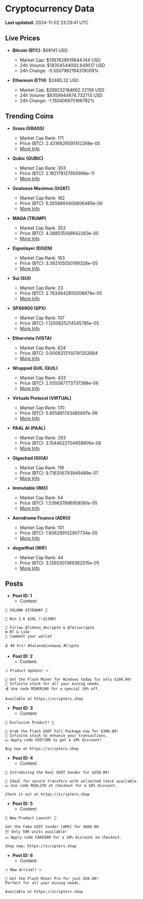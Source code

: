 # Cryptocurrency Data

**Last updated:** 2024-11-02 23:29:41 UTC

## Live Prices
- **Bitcoin (BTC)**: $69141 USD
  - Market Cap: $1367628919644.144 USD
  - 24h Volume: $18354544002.649517 USD
  - 24h Change: -0.5507962194319009%

- **Ethereum (ETH)**: $2485.32 USD
  - Market Cap: $299232184662.22156 USD
  - 24h Volume: $8359944674.732713 USD
  - 24h Change: -1.150406870166782%

## Trending Coins
- **Grass (GRASS)**
  - Market Cap Rank: 171
  - Price (BTC): 2.4316626597412268e-05
  - [More Info](https://www.coingecko.com/en/coins/grass)

- **Qubic (QUBIC)**
  - Market Cap Rank: 303
  - Price (BTC): 2.192179127600996e-11
  - [More Info](https://www.coingecko.com/en/coins/qubic)

- **Goatseus Maximus (GOAT)**
  - Market Cap Rank: 162
  - Price (BTC): 6.3558660400606485e-06
  - [More Info](https://www.coingecko.com/en/coins/goatseus-maximus)

- **MAGA (TRUMP)**
  - Market Cap Rank: 353
  - Price (BTC): 4.388515569842263e-05
  - [More Info](https://www.coingecko.com/en/coins/maga)

- **Eigenlayer (EIGEN)**
  - Market Cap Rank: 163
  - Price (BTC): 3.392105050199326e-05
  - [More Info](https://www.coingecko.com/en/coins/eigenlayer)

- **Sui (SUI)**
  - Market Cap Rank: 23
  - Price (BTC): 2.7634642855006674e-05
  - [More Info](https://www.coingecko.com/en/coins/sui)

- **SPX6900 (SPX)**
  - Market Cap Rank: 107
  - Price (BTC): 1.1200825214545785e-05
  - [More Info](https://www.coingecko.com/en/coins/spx6900)

- **Ethervista (VISTA)**
  - Market Cap Rank: 624
  - Price (BTC): 0.0008312100781352684
  - [More Info](https://www.coingecko.com/en/coins/ethervista)

- **Wrapped QUIL (QUIL)**
  - Market Cap Rank: 433
  - Price (BTC): 2.055587773737398e-06
  - [More Info](https://www.coingecko.com/en/coins/wrapped-quil)

- **Virtuals Protocol (VIRTUAL)**
  - Market Cap Rank: 170
  - Price (BTC): 5.855881743485697e-06
  - [More Info](https://www.coingecko.com/en/coins/virtual-protocol)

- **PAAL AI (PAAL)**
  - Market Cap Rank: 293
  - Price (BTC): 3.1544622704658806e-06
  - [More Info](https://www.coingecko.com/en/coins/paal-ai)

- **Gigachad (GIGA)**
  - Market Cap Rank: 119
  - Price (BTC): 9.716356793949489e-07
  - [More Info](https://www.coingecko.com/en/coins/gigachad-2)

- **Immutable (IMX)**
  - Market Cap Rank: 54
  - Price (BTC): 1.539837886958581e-05
  - [More Info](https://www.coingecko.com/en/coins/immutable-x)

- **Aerodrome Finance (AERO)**
  - Market Cap Rank: 101
  - Price (BTC): 1.606299132907734e-05
  - [More Info](https://www.coingecko.com/en/coins/aerodrome-finance)

- **dogwifhat (WIF)**
  - Market Cap Rank: 44
  - Price (BTC): 3.1260301389382515e-05
  - [More Info](https://www.coingecko.com/en/coins/dogwifhat)

## Posts
- **Post ID: 1**
  - Content:
```
🚀 SOLANA GIVEAWAY 🚀

🎁 Win 2.6 $SOL (~$1300)

🤝 Follow @likhon_decrypto & @fariacrypto
❤️ RT & Like
💬 Comment your wallet

⏳ 48 hrs! #SolanaGiveaway #Crypto
```

- **Post ID: 2**
  - Content:
```
🔥 Product Update! 🔥

🚀 Get the Flash Miner for Windows today for only $100.00!
🔋 Infinite stock for all your mining needs.
💰 Use code MINER100 for a special 10% off.

Available at https://scripters.shop
```

- **Post ID: 3**
  - Content:
```
🎁 Exclusive Product! 🎁

💸 Grab the Flash USDT Full Package now for $300.00!
🎉 Infinite stock to enhance your transactions.
💵 Apply code USDT300 to get a 10% discount!

Buy now at https://scripters.shop
```

- **Post ID: 4**
  - Content:
```
💎 Introducing the Real USDT Sender for $250.00!

💼 Ideal for secure transfers with unlimited stock available.
💵 Use code REAL250 at checkout for a 10% discount.

Check it out at https://scripters.shop
```

- **Post ID: 5**
  - Content:
```
🚀 New Product Launch! 🚀

Get the Fake USDT Sender [APK] for $600.00.
📦 Only 500 units available!
💵 Apply code FAKE600 for a 10% discount on checkout.

Shop now: https://scripters.shop
```

- **Post ID: 6**
  - Content:
```
🔥 New Arrival! 🔥

💸 Get the Flash Miner Pro for just $50.00!
Perfect for all your mining needs.

Available at https://scripters.shop
```

